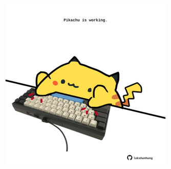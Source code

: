 <!-- built at 10/10/2023, 05:00:51 UTC -->
<p align="center">
  <img width="500" height="500" src="./ReadmeImage.svg">
</p>
